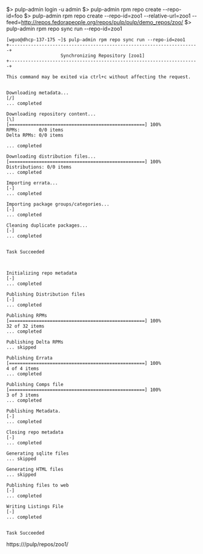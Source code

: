 $> pulp-admin login -u admin
$> pulp-admin rpm repo create --repo-id=foo
$> pulp-admin rpm repo create --repo-id=zoo1 --relative-url=zoo1 --feed=http://repos.fedorapeople.org/repos/pulp/pulp/demo_repos/zoo/
$> pulp-admin rpm repo sync run --repo-id=zoo1
````
[wguo@dhcp-137-175 ~]$ pulp-admin rpm repo sync run --repo-id=zoo1
+----------------------------------------------------------------------+
                    Synchronizing Repository [zoo1]
+----------------------------------------------------------------------+

This command may be exited via ctrl+c without affecting the request.


Downloading metadata...
[/]
... completed

Downloading repository content...
[\]
[==================================================] 100%
RPMs:       0/0 items
Delta RPMs: 0/0 items

... completed

Downloading distribution files...
[==================================================] 100%
Distributions: 0/0 items
... completed

Importing errata...
[-]
... completed

Importing package groups/categories...
[-]
... completed

Cleaning duplicate packages...
[-]
... completed


Task Succeeded



Initializing repo metadata
[-]
... completed

Publishing Distribution files
[-]
... completed

Publishing RPMs
[==================================================] 100%
32 of 32 items
... completed

Publishing Delta RPMs
... skipped

Publishing Errata
[==================================================] 100%
4 of 4 items
... completed

Publishing Comps file
[==================================================] 100%
3 of 3 items
... completed

Publishing Metadata.
[-]
... completed

Closing repo metadata
[-]
... completed

Generating sqlite files
... skipped

Generating HTML files
... skipped

Publishing files to web
[-]
... completed

Writing Listings File
[-]
... completed


Task Succeeded
````

https://<domain>/pulp/repos/zoo1/

